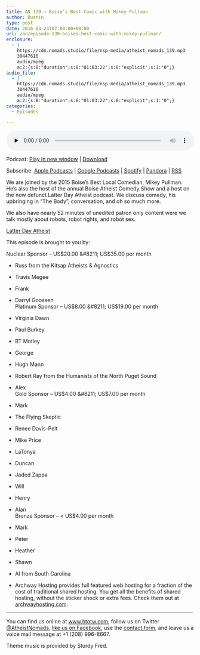 ```yaml
---
title: AN 139 – Boise’s Best Comic with Mikey Pullman
author: Dustin
type: post
date: 2016-03-24T07:00:00+00:00
url: /an/episode-139-boises-best-comic-with-mikey-pullman/
enclosure:
  - |
    https://cdn.nomads.studio/file/nsp-media/atheist_nomads_139.mp3
    30447616
    audio/mpeg
    a:2:{s:8:"duration";s:8:"01:03:22";s:8:"explicit";s:1:"0";}
audio_file:
  - |
    https://cdn.nomads.studio/file/nsp-media/atheist_nomads_139.mp3
    30447616
    audio/mpeg
    a:2:{s:8:"duration";s:8:"01:03:22";s:8:"explicit";s:1:"0";}
categories:
  - Episodes

---
```

<div itemscope itemtype="http://schema.org/AudioObject">
  <meta itemprop="name" content="Episode 139 &#8211; Boise&#8217;s Best Comic with Mikey Pullman" />
  
  <meta itemprop="uploadDate" content="2016-03-24T01:00:00-06:00" />
  
  <meta itemprop="encodingFormat" content="audio/mpeg" />
  
  <meta itemprop="duration" content="PT1H03M22S" />
  
  <meta itemprop="description" content="We are joined by the 2015 Boise's Best Local Comedian, Mikey Pullman. He's also the host of the annual Boise Atheist Comedy Show and a host on the now defunct Latter Day Atheist podcast. We discuss comedy, his upbringing in &quot;The Body&quot;, conversation, ..." />
  
  <meta itemprop="contentUrl" content="https://dts.podtrac.com/redirect.mp3/cdn.nomads.studio/file/nsp-media/atheist_nomads_139.mp3" />
  
  <meta itemprop="contentSize" content="29.0" />
  </p> 
  
  <div class="powerpress_player" id="powerpress_player_8398">
    <audio class="wp-audio-shortcode" id="audio-5096-142" preload="none" style="width: 100%;" controls="controls"><source type="audio/mpeg" src="https://dts.podtrac.com/redirect.mp3/cdn.nomads.studio/file/nsp-media/atheist_nomads_139.mp3?_=142" /><a href="https://dts.podtrac.com/redirect.mp3/cdn.nomads.studio/file/nsp-media/atheist_nomads_139.mp3">https://dts.podtrac.com/redirect.mp3/cdn.nomads.studio/file/nsp-media/atheist_nomads_139.mp3</a></audio>
  </div>
</div>

<p class="powerpress_links powerpress_links_mp3">
  Podcast: <a href="https://dts.podtrac.com/redirect.mp3/cdn.nomads.studio/file/nsp-media/atheist_nomads_139.mp3" class="powerpress_link_pinw" target="_blank" title="Play in new window" onclick="return powerpress_pinw('https://htotw.com/?powerpress_pinw=5096-podcast');" rel="nofollow">Play in new window</a> | <a href="https://dts.podtrac.com/redirect.mp3/cdn.nomads.studio/file/nsp-media/atheist_nomads_139.mp3" class="powerpress_link_d" title="Download" rel="nofollow" download="atheist_nomads_139.mp3">Download</a>
</p>

<p class="powerpress_links powerpress_subscribe_links">
  Subscribe: <a href="https://podcasts.apple.com/us/podcast/humanists-take-on-the-world/id530050098?mt=2&ls=1" class="powerpress_link_subscribe powerpress_link_subscribe_itunes" target="_blank" title="Subscribe on Apple Podcasts" rel="nofollow">Apple Podcasts</a> | <a href="https://www.google.com/podcasts?feed=aHR0cDovL2F0aGVpc3Rub21hZHMubGlic3luLmNvbS9yc3M%3D" class="powerpress_link_subscribe powerpress_link_subscribe_googleplay" target="_blank" title="Subscribe on Google Podcasts" rel="nofollow">Google Podcasts</a> | <a href="https://open.spotify.com/show/3LzK2xZGike6Tc1GEMtMbr?si=LieN9SNuTpq96smuaUsH8A" class="powerpress_link_subscribe powerpress_link_subscribe_spotify" target="_blank" title="Subscribe on Spotify" rel="nofollow">Spotify</a> | <a href="https://www.pandora.com/podcast/atheist-nomads/PC:10122?corr=62071012&part=ug" class="powerpress_link_subscribe powerpress_link_subscribe_pandora" target="_blank" title="Subscribe on Pandora" rel="nofollow">Pandora</a> | <a href="https://htotw.com/feed/podcast/" class="powerpress_link_subscribe powerpress_link_subscribe_rss" target="_blank" title="Subscribe via RSS" rel="nofollow">RSS</a>
</p>

We are joined by the 2015 Boise&#8217;s Best Local Comedian, Mikey Pullman. He&#8217;s also the host of the annual Boise Atheist Comedy Show and a host on the now defunct Latter Day Atheist podcast. We discuss comedy, his upbringing in &#8220;The Body&#8221;, conversation, and oh so much more.

We also have nearly 52 minutes of unedited patron only content were we talk mostly about robots, robot rights, and robot sex.

<a href="https://latterdayatheist.wordpress.com/" target="_blank" rel="noopener">Latter Day Atheist</a>

This episode is brought to you by:

Nuclear Sponsor &#8211; US$20.00 &#8211; US$35.00 per month  
* Russ from the Kitsap Atheists & Agnostics  
* Travis Megee  
* Frank  
* Darryl Goossen  
Platinum Sponsor &#8211; US$8.00 &#8211; US$19.00 per month  
* Virginia Dawn  
* Paul Burkey  
* BT Motley  
* George  
* Hugh Mann  
* Robert Ray from the Humanists of the North Puget Sound  
* Alex  
Gold Sponsor &#8211; US$4.00 &#8211; US$7.00 per month  
* Mark  
* The Flying Skeptic  
* Renee Davis-Pelt  
* Mike Price  
* LaTonya  
* Duncan  
* Jaded Zappa  
* Will  
* Henry  
* Alan  
Bronze Sponsor &#8211; < US$4.00 per month  
* Mark  
* Peter  
* Heather  
* Shawn  
* Al from South Carolina

* Archway Hosting provides full featured web hosting for a fraction of the cost of traditional shared hosting. You get all the benefits of shared hosting, without the sticker shock or extra fees. Check them out at <a href="http://archwayhosting.com/" target="_blank" rel="noopener">archwayhosting.com</a>.

<hr width="500" />

You can find us online at <a href="https://www.htotw.com/" target="_blank" rel="noopener">www.htotw.com</a>, follow us on Twitter <a href="https://htotw.com/twitter" target="_blank" rel="noopener">@AtheistNomads</a>, <a href="https://htotw.com/facebook" target="_blank" rel="noopener">like us on Facebook</a>, use the [contact form](https://htotw.com/contact), and leave us a voice mail message at +1 (208) 996-8667.

Theme music is provided by Sturdy Fred.
